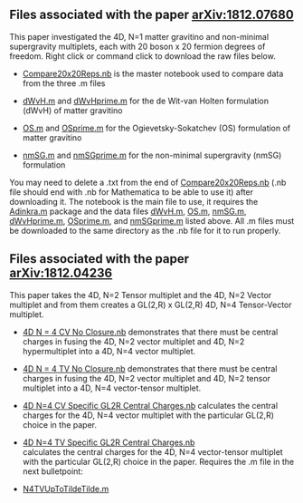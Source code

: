 ## Files associated with the paper [arXiv:1812.07680 ](https://arxiv.org/pdf/1812.07680.pdf)
This paper investigated the 4D, N=1 matter gravitino and non-minimal supergravity multiplets, each with 20 boson x 20 fermion degrees of freedom. Right click or command click to download the raw files below. 


* [Compare20x20Reps.nb](https://raw.githubusercontent.com/HEPTHools/Data/master/20x20/Compare20x20Reps.nb) is the master notebook used to compare data from the three .m files

* [dWvH.m](https://raw.githubusercontent.com/HEPTHools/Data/master/20x20/dWvH.m) and [dWvHprime.m](https://raw.githubusercontent.com/HEPTHools/Data/master/20x20/dWvHprime.m)  for the de Wit-van Holten formulation (dWvH) of matter gravitino 

* [OS.m](https://raw.githubusercontent.com/HEPTHools/Data/master/20x20/OS.m) and [OSprime.m](https://raw.githubusercontent.com/HEPTHools/Data/master/20x20/OSprime.m) for the Ogievetsky-Sokatchev (OS) formulation of matter gravitino

* [nmSG.m](https://raw.githubusercontent.com/HEPTHools/Data/master/20x20/nmSG.m) and [nmSGprime.m](https://raw.githubusercontent.com/HEPTHools/Data/master/20x20/nmSGprime.m) for the non-minimal supergravity (nmSG) formulation

You may need to delete a .txt from the end of [Compare20x20Reps.nb](https://raw.githubusercontent.com/HEPTHools/Data/master/20x20/Compare20x20Reps.nb)  (.nb file should end with .nb for Mathematica to be able to use it) after downloading it. The notebook is the main file to use, it requires the [Adinkra.m](https://hepthools.github.io/Adinkra/) package and the data files [dWvH.m](https://raw.githubusercontent.com/HEPTHools/Data/master/20x20/dWvH.m), [OS.m](https://raw.githubusercontent.com/HEPTHools/Data/master/20x20/OS.m), [nmSG.m](https://raw.githubusercontent.com/HEPTHools/Data/master/20x20/nmSG.m), [dWvHprime.m](https://raw.githubusercontent.com/HEPTHools/Data/master/20x20/dWvHprime.m), [OSprime.m](https://raw.githubusercontent.com/HEPTHools/Data/master/20x20/OSprime.m), and [nmSGprime.m](https://raw.githubusercontent.com/HEPTHools/Data/master/20x20/nmSGprime.m) listed above. All .m files must be downloaded to the same directory as the .nb file for it to run properly.


## Files associated with the paper [arXiv:1812.04236](https://arxiv.org/pdf/1812.04236.pdf)
This paper takes the 4D, N=2 Tensor multiplet and the 4D, N=2 Vector multiplet and from them creates a GL(2,R) x GL(2,R) 4D, N=4 Tensor-Vector multiplet.


* [4D N = 4 CV No Closure.nb](https://raw.githubusercontent.com/HEPTHools/Data/master/1812.04236/4D%20N%20%3D%204%20CV%20No%20Closure.nb) demonstrates that there must be central charges in fusing the 4D, N=2 vector multiplet and 4D, N=2 hypermultiplet into a 4D, N=4 vector multiplet.

* [4D N = 4 TV No Closure.nb](https://raw.githubusercontent.com/HEPTHools/Data/master/1812.04236/4D%20N%20%3D%204%20TV%20No%20Closure.nb) demonstrates that there must be central charges in fusing the 4D, N=2 vector multiplet and 4D, N=2 tensor multiplet into a 4D, N=4 vector-tensor multiplet.

* [4D N=4 CV Specific GL2R Central Charges.nb](https://raw.githubusercontent.com/HEPTHools/Data/master/1812.04236/4D%20N%3D4%20CV%20Specific%20GL2R%20Central%20Charges.nb) 
calculates the central charges for the 4D, N=4 vector multiplet with the particular GL(2,R) choice in the paper.

* [4D N=4 TV Specific GL2R Central Charges.nb](https://raw.githubusercontent.com/HEPTHools/Data/master/1812.04236/4D%20N%3D4%20TV%20Specific%20GL2R%20Central%20Charges.nb)  
calculates the central charges for the 4D, N=4 vector-tensor multiplet with the particular GL(2,R) choice in the paper. Requires the .m file in the next bulletpoint:

* [N4TVUpToTildeTilde.m](https://raw.githubusercontent.com/HEPTHools/Data/master/1812.04236/4D%20N%3D4%20TV%20Specific%20GL2R%20Central%20Charges.nb)


